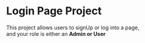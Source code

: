 <h1>Login Page Project</h1>
<p>This project allows users to signUp or log into a page,<br>
  and your role is either an <span><b>Admin</span> or <span><b>User</span> 
</p>
